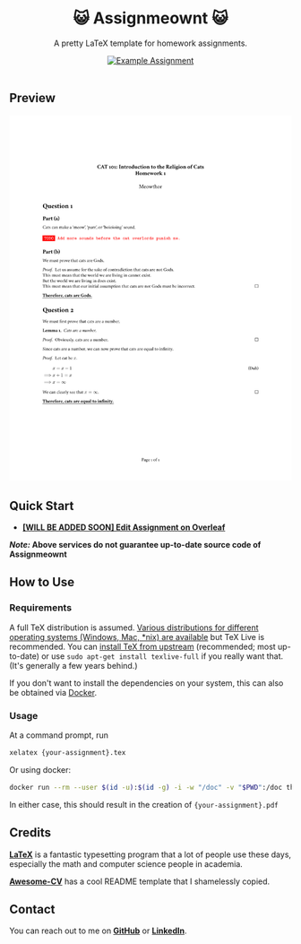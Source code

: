 <h1 align="center">
  😺 Assignmeownt 😺
</h1>

<p align="center">
  A pretty LaTeX template for homework assignments.
</p>

<div align="center">
  <a href="./examples/assignment/assignment.pdf">
    <img alt="Example Assignment" src="https://img.shields.io/badge/assignment-pdf-yellow.svg" />
  </a>
</div>

<br />

## Preview

[![Assignment](./examples/assignment/assignment.png)](./examples/assignment/assignment.pdf)

## Quick Start

- [**[WILL BE ADDED SOON] Edit Assignment on Overleaf**](#)

**_Note:_ Above services do not guarantee up-to-date source code of Assignmeownt**

## How to Use

### Requirements

A full TeX distribution is assumed. [Various distributions for different operating systems (Windows, Mac, \*nix) are available](http://tex.stackexchange.com/q/55437) but TeX Live is recommended.
You can [install TeX from upstream](https://tex.stackexchange.com/q/1092) (recommended; most up-to-date) or use `sudo apt-get install texlive-full` if you really want that. (It's generally a few years behind.)

If you don't want to install the dependencies on your system, this can also be obtained via [Docker](https://docker.com).

### Usage

At a command prompt, run

```bash
xelatex {your-assignment}.tex
```

Or using docker:

```bash
docker run --rm --user $(id -u):$(id -g) -i -w "/doc" -v "$PWD":/doc thomasweise/texlive make
```

In either case, this should result in the creation of `{your-assignment}.pdf`

## Credits

[**LaTeX**](https://www.latex-project.org) is a fantastic typesetting program that a lot of people use these days, especially the math and computer science people in academia.

[**Awesome-CV**](https://github.com/posquit0/Awesome-CV) has a cool README template that I shamelessly copied.

## Contact

You can reach out to me on [**GitHub**](https://github.com/madhavan-raja) or [**LinkedIn**](https://www.linkedin.com/in/madhavan-raja/).
